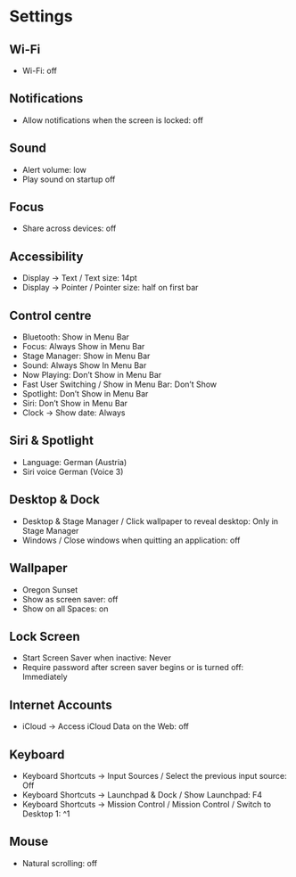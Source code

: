 # Settings

## Wi-Fi

- Wi-Fi: off

## Notifications

- Allow notifications when the screen is locked: off

## Sound

- Alert volume: low
- Play sound on startup off

## Focus

- Share across devices: off

## Accessibility

- Display -> Text / Text size: 14pt
- Display -> Pointer / Pointer size: half on first bar

## Control centre

- Bluetooth: Show in Menu Bar
- Focus: Always Show in Menu Bar
- Stage Manager: Show in Menu Bar
- Sound: Always Show In Menu Bar
- Now Playing: Don’t Show in Menu Bar
- Fast User Switching / Show in Menu Bar: Don’t Show
- Spotlight: Don’t Show in Menu Bar
- Siri: Don’t Show in Menu Bar
- Clock -> Show date: Always

## Siri & Spotlight

- Language: German (Austria)
- Siri voice German (Voice 3)

## Desktop & Dock

- Desktop & Stage Manager / Click wallpaper to reveal desktop: Only in Stage Manager
- Windows / Close windows when quitting an application: off

## Wallpaper

- Oregon Sunset
- Show as screen saver: off
- Show on all Spaces: on

## Lock Screen

- Start Screen Saver when inactive: Never
- Require password after screen saver begins or is turned off: Immediately

## Internet Accounts

- iCloud -> Access iCloud Data on the Web: off

## Keyboard

- Keyboard Shortcuts -> Input Sources / Select the previous input source: Off
- Keyboard Shortcuts -> Launchpad & Dock / Show Launchpad: F4
- Keyboard Shortcuts -> Mission Control / Mission Control / Switch to Desktop 1: ^1

## Mouse

- Natural scrolling: off

